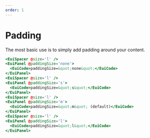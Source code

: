 ```yaml
---
order: 1
---
```


# Padding

<EuiText>
  <p>
The most basic use is to simply add padding around your content.
  </p>
</EuiText>

```hbs template
<EuiSpacer @size='l' />
<EuiPanel @paddingSize='none'>
  <EuiCode>paddingSize=&quot;none&quot;</EuiCode>
</EuiPanel>
<EuiSpacer @size='l' />
<EuiPanel @paddingSize='s'>
  <EuiCode>paddingSize=&quot;s&quot;</EuiCode>
</EuiPanel>
<EuiSpacer @size='l' />
<EuiPanel @paddingSize='m'>
  <EuiCode>paddingSize=&quot;m&quot; (default)</EuiCode>
</EuiPanel>
<EuiSpacer @size='l' />
<EuiPanel @paddingSize='l'>
  <EuiCode>paddingSize=&quot;l&quot;</EuiCode>
</EuiPanel>
```

